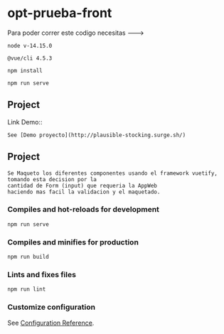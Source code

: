 # opt-prueba-front

Para poder correr este codigo necesitas --->
```
node v-14.15.0
```
```
@vue/cli 4.5.3
```
```
npm install
```
```
npm run serve
```

## Project
Link Demo::
```
See [Demo proyecto](http://plausible-stocking.surge.sh/)
```

## Project
```
Se Maqueto los diferentes componentes usando el framework vuetify, tomando esta decision por la 
cantidad de Form (input) que requeria la AppWeb
haciendo mas facil la validacion y el maquetado.
```

### Compiles and hot-reloads for development
```
npm run serve
```

### Compiles and minifies for production
```
npm run build
```

### Lints and fixes files
```
npm run lint
```

### Customize configuration
See [Configuration Reference](https://cli.vuejs.org/config/).
